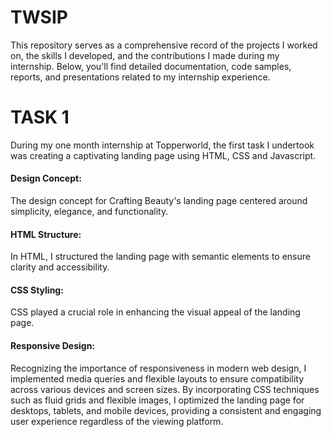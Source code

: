 # TWSIP
This repository serves as a comprehensive record of the projects I worked on, the skills I developed, and the contributions I made during my internship. Below, you'll find detailed documentation, code samples, reports, and presentations related to my internship experience.
# TASK 1

During my one month internship at Topperworld, the first task I undertook was creating a captivating landing page using HTML, CSS and Javascript. 

<h4>Design Concept:</h4>

The design concept for Crafting Beauty's landing page centered around simplicity, elegance, and functionality.

<h4>HTML Structure:</h4>

In HTML, I structured the landing page with semantic elements to ensure clarity and accessibility. 

<h4>CSS Styling:</h4>

CSS played a crucial role in enhancing the visual appeal of the landing page. 

<h4>Responsive Design:</h4>

Recognizing the importance of responsiveness in modern web design, I implemented media queries and flexible layouts to ensure compatibility across various devices and screen sizes. By incorporating CSS techniques such as fluid grids and flexible images, I optimized the landing page for desktops, tablets, and mobile devices, providing a consistent and engaging user experience regardless of the viewing platform.
